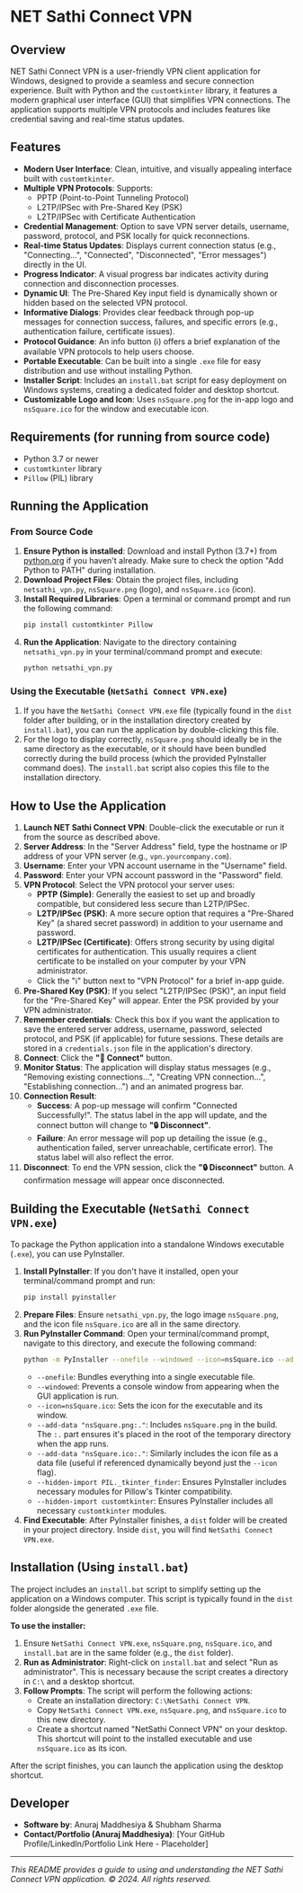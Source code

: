 # NET Sathi Connect VPN

## Overview

NET Sathi Connect VPN is a user-friendly VPN client application for Windows, designed to provide a seamless and secure connection experience. Built with Python and the `customtkinter` library, it features a modern graphical user interface (GUI) that simplifies VPN connections. The application supports multiple VPN protocols and includes features like credential saving and real-time status updates.

## Features

*   **Modern User Interface**: Clean, intuitive, and visually appealing interface built with `customtkinter`.
*   **Multiple VPN Protocols**: Supports:
    *   PPTP (Point-to-Point Tunneling Protocol)
    *   L2TP/IPSec with Pre-Shared Key (PSK)
    *   L2TP/IPSec with Certificate Authentication
*   **Credential Management**: Option to save VPN server details, username, password, protocol, and PSK locally for quick reconnections.
*   **Real-time Status Updates**: Displays current connection status (e.g., "Connecting...", "Connected", "Disconnected", "Error messages") directly in the UI.
*   **Progress Indicator**: A visual progress bar indicates activity during connection and disconnection processes.
*   **Dynamic UI**: The Pre-Shared Key input field is dynamically shown or hidden based on the selected VPN protocol.
*   **Informative Dialogs**: Provides clear feedback through pop-up messages for connection success, failures, and specific errors (e.g., authentication failure, certificate issues).
*   **Protocol Guidance**: An info button (ℹ️) offers a brief explanation of the available VPN protocols to help users choose.
*   **Portable Executable**: Can be built into a single `.exe` file for easy distribution and use without installing Python.
*   **Installer Script**: Includes an `install.bat` script for easy deployment on Windows systems, creating a dedicated folder and desktop shortcut.
*   **Customizable Logo and Icon**: Uses `nsSquare.png` for the in-app logo and `nsSquare.ico` for the window and executable icon.

## Requirements (for running from source code)

*   Python 3.7 or newer
*   `customtkinter` library
*   `Pillow` (PIL) library

## Running the Application

### From Source Code

1.  **Ensure Python is installed**: Download and install Python (3.7+) from [python.org](https://www.python.org/) if you haven't already. Make sure to check the option "Add Python to PATH" during installation.
2.  **Download Project Files**: Obtain the project files, including `netsathi_vpn.py`, `nsSquare.png` (logo), and `nsSquare.ico` (icon).
3.  **Install Required Libraries**: Open a terminal or command prompt and run the following command:
    ```bash
    pip install customtkinter Pillow
    ```
4.  **Run the Application**: Navigate to the directory containing `netsathi_vpn.py` in your terminal/command prompt and execute:
    ```bash
    python netsathi_vpn.py
    ```

### Using the Executable (`NetSathi Connect VPN.exe`)

1.  If you have the `NetSathi Connect VPN.exe` file (typically found in the `dist` folder after building, or in the installation directory created by `install.bat`), you can run the application by double-clicking this file.
2.  For the logo to display correctly, `nsSquare.png` should ideally be in the same directory as the executable, or it should have been bundled correctly during the build process (which the provided PyInstaller command does). The `install.bat` script also copies this file to the installation directory.

## How to Use the Application

1.  **Launch NET Sathi Connect VPN**: Double-click the executable or run it from the source as described above.
2.  **Server Address**: In the "Server Address" field, type the hostname or IP address of your VPN server (e.g., `vpn.yourcompany.com`).
3.  **Username**: Enter your VPN account username in the "Username" field.
4.  **Password**: Enter your VPN account password in the "Password" field.
5.  **VPN Protocol**: Select the VPN protocol your server uses:
    *   **PPTP (Simple)**: Generally the easiest to set up and broadly compatible, but considered less secure than L2TP/IPSec.
    *   **L2TP/IPSec (PSK)**: A more secure option that requires a "Pre-Shared Key" (a shared secret password) in addition to your username and password.
    *   **L2TP/IPSec (Certificate)**: Offers strong security by using digital certificates for authentication. This usually requires a client certificate to be installed on your computer by your VPN administrator.
    *   Click the "ℹ️" button next to "VPN Protocol" for a brief in-app guide.
6.  **Pre-Shared Key (PSK)**: If you select "L2TP/IPSec (PSK)", an input field for the "Pre-Shared Key" will appear. Enter the PSK provided by your VPN administrator.
7.  **Remember credentials**: Check this box if you want the application to save the entered server address, username, password, selected protocol, and PSK (if applicable) for future sessions. These details are stored in a `credentials.json` file in the application's directory.
8.  **Connect**: Click the **"🔐 Connect"** button.
9.  **Monitor Status**: The application will display status messages (e.g., "Removing existing connections...", "Creating VPN connection...", "Establishing connection...") and an animated progress bar.
10. **Connection Result**:
    *   **Success**: A pop-up message will confirm "Connected Successfully!". The status label in the app will update, and the connect button will change to **"🔒 Disconnect"**.
    *   **Failure**: An error message will pop up detailing the issue (e.g., authentication failed, server unreachable, certificate error). The status label will also reflect the error.
11. **Disconnect**: To end the VPN session, click the **"🔒 Disconnect"** button. A confirmation message will appear once disconnected.

## Building the Executable (`NetSathi Connect VPN.exe`)

To package the Python application into a standalone Windows executable (`.exe`), you can use PyInstaller.

1.  **Install PyInstaller**: If you don't have it installed, open your terminal/command prompt and run:
    ```bash
    pip install pyinstaller
    ```
2.  **Prepare Files**: Ensure `netsathi_vpn.py`, the logo image `nsSquare.png`, and the icon file `nsSquare.ico` are all in the same directory.
3.  **Run PyInstaller Command**: Open your terminal/command prompt, navigate to this directory, and execute the following command:
    ```bash
    python -m PyInstaller --onefile --windowed --icon=nsSquare.ico --add-data "nsSquare.png:." --add-data "nsSquare.ico:." --hidden-import PIL._tkinter_finder --hidden-import customtkinter netsathi_vpn.py
    ```
    *   `--onefile`: Bundles everything into a single executable file.
    *   `--windowed`: Prevents a console window from appearing when the GUI application is run.
    *   `--icon=nsSquare.ico`: Sets the icon for the executable and its window.
    *   `--add-data "nsSquare.png:."`: Includes `nsSquare.png` in the build. The `:.` part ensures it's placed in the root of the temporary directory when the app runs.
    *   `--add-data "nsSquare.ico:."`: Similarly includes the icon file as a data file (useful if referenced dynamically beyond just the `--icon` flag).
    *   `--hidden-import PIL._tkinter_finder`: Ensures PyInstaller includes necessary modules for Pillow's Tkinter compatibility.
    *   `--hidden-import customtkinter`: Ensures PyInstaller includes all necessary `customtkinter` modules.
4.  **Find Executable**: After PyInstaller finishes, a `dist` folder will be created in your project directory. Inside `dist`, you will find `NetSathi Connect VPN.exe`.

## Installation (Using `install.bat`)

The project includes an `install.bat` script to simplify setting up the application on a Windows computer. This script is typically found in the `dist` folder alongside the generated `.exe` file.

**To use the installer:**

1.  Ensure `NetSathi Connect VPN.exe`, `nsSquare.png`, `nsSquare.ico`, and `install.bat` are in the same folder (e.g., the `dist` folder).
2.  **Run as Administrator**: Right-click on `install.bat` and select "Run as administrator". This is necessary because the script creates a directory in `C:\` and a desktop shortcut.
3.  **Follow Prompts**: The script will perform the following actions:
    *   Create an installation directory: `C:\NetSathi Connect VPN`.
    *   Copy `NetSathi Connect VPN.exe`, `nsSquare.png`, and `nsSquare.ico` to this new directory.
    *   Create a shortcut named "NetSathi Connect VPN" on your desktop. This shortcut will point to the installed executable and use `nsSquare.ico` as its icon.

After the script finishes, you can launch the application using the desktop shortcut.

## Developer

*   **Software by**: Anuraj Maddhesiya & Shubham Sharma
*   **Contact/Portfolio (Anuraj Maddhesiya)**: [Your GitHub Profile/LinkedIn/Portfolio Link Here - Placeholder]

---
*This README provides a guide to using and understanding the NET Sathi Connect VPN application.*
*© 2024. All rights reserved.* 